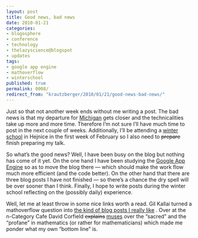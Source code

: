 ```yaml
---
layout: post
title: Good news, bad news
date: 2010-01-21
categories:
- blogosphere
- conference
- technology
- thelazyscience@blogspot
- updates
tags:
- google app engine
- mathoverflow
- winterschool
published: true
permalink: 0008/
redirect_from: "krautzberger/2010/01/21/good-news-bad-news/"
---
```


Just so that not another week ends without me writing a post. The bad news is that my departure for [Michigan](http://www.math.lsa.umich.edu/) gets closer and the technicalities take up more and more time. Therefore I’m not sure I’ll have much time to post in the next couple of weeks. Additionally, I’ll be attending a [winter school](http://www.winterschool.eu/) in Hejnice in the first week of February so I also need to <del>prepare</del> finish preparing my talk.

So what’s the good news? Well, I have been busy on the blog but nothing has come of it yet. On the one hand I have been studying the [Google App Engine](http://code.google.com/intl/de-DE/appengine/docs/whatisgoogleappengine.html) so as to move the blog there — which should make the work flow much more efficient (and the code better). On the other hand that there are three blog posts I have not finished — so there’s a chance the dry spell will be over sooner than I think. Finally, I hope to write posts during the winter school reflecting on the (possibly daily) experience.

Well, let me at least throw in some nice links worth a read. Gil Kallai turned a mathoverflow question into [the kind of blog posts I really like](http://gilkalai.wordpress.com/2010/01/20/randomness-in-nature-ii/) . Over at the n-Category Cafe David Corfield <del>explains</del> [muses](http://golem.ph.utexas.edu/category/2010/01/the_sacred_and_the_profane.html) over the “sacred” and the “profane” in mathematics (or rather for mathematicians) which made me ponder what my own “bottom line” is.
